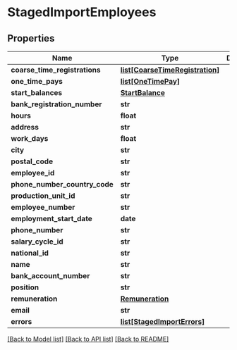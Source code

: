 # StagedImportEmployees

## Properties
Name | Type | Description | Notes
------------ | ------------- | ------------- | -------------
**coarse_time_registrations** | [**list[CoarseTimeRegistration]**](CoarseTimeRegistration.md) |  | [optional] 
**one_time_pays** | [**list[OneTimePay]**](OneTimePay.md) |  | [optional] 
**start_balances** | [**StartBalance**](StartBalance.md) |  | [optional] 
**bank_registration_number** | **str** |  | [optional] 
**hours** | **float** |  | [optional] 
**address** | **str** |  | [optional] 
**work_days** | **float** |  | [optional] 
**city** | **str** |  | [optional] 
**postal_code** | **str** |  | [optional] 
**employee_id** | **str** |  | 
**phone_number_country_code** | **str** |  | [optional] 
**production_unit_id** | **str** |  | [optional] 
**employee_number** | **str** |  | [optional] 
**employment_start_date** | **date** |  | [optional] 
**phone_number** | **str** |  | [optional] 
**salary_cycle_id** | **str** |  | [optional] 
**national_id** | **str** |  | [optional] 
**name** | **str** |  | [optional] 
**bank_account_number** | **str** |  | [optional] 
**position** | **str** |  | [optional] 
**remuneration** | [**Remuneration**](Remuneration.md) |  | [optional] 
**email** | **str** |  | [optional] 
**errors** | [**list[StagedImportErrors]**](StagedImportErrors.md) |  | [optional] 

[[Back to Model list]](../README.md#documentation-for-models) [[Back to API list]](../README.md#documentation-for-api-endpoints) [[Back to README]](../README.md)


